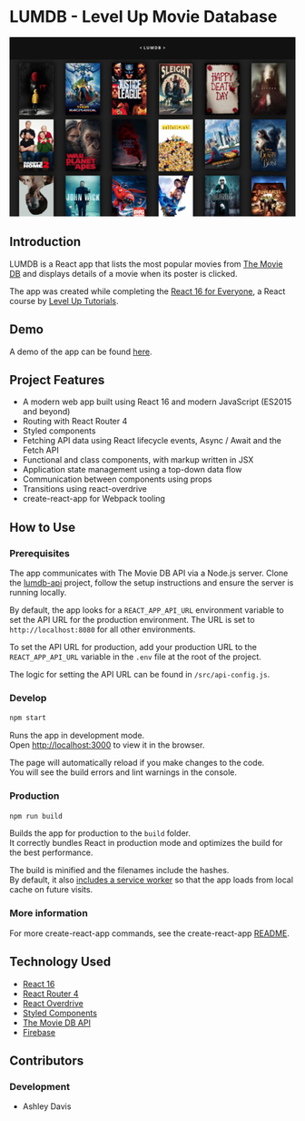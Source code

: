 # LUMDB - Level Up Movie Database

![LUMDB - List View](./docs/lumdb-list.png)

## Introduction

LUMDB is a React app that lists the most popular movies from [The Movie DB](https://www.themoviedb.org/) and displays details of a movie when its poster is clicked.

The app was created while completing the [React 16 for Everyone](https://www.leveluptutorials.com/tutorials/react-16-for-everyone), a React course by [Level Up Tutorials](https://www.leveluptutorials.com).


## Demo

A demo of the app can be found [here](https://lumdb-44210.firebaseapp.com/).


## Project Features

- A modern web app built using React 16 and modern JavaScript (ES2015 and beyond)
- Routing with React Router 4
- Styled components
- Fetching API data using React lifecycle events, Async / Await and the Fetch API
- Functional and class components, with markup written in JSX
- Application state management using a top-down data flow
- Communication between components using props
- Transitions using react-overdrive
- create-react-app for Webpack tooling


## How to Use

### Prerequisites

The app communicates with The Movie DB API via a Node.js server. Clone the [lumdb-api](https://github.com/ashdavis/lumdb-api) project, follow the setup instructions and ensure the server is running locally.

By default, the app looks for a `REACT_APP_API_URL` environment variable to set the API URL for the production environment. The URL is set to `http://localhost:8080` for all other environments.

To set the API URL for production, add your production URL to the `REACT_APP_API_URL` variable in the `.env` file at the root of the project.

The logic for setting the API URL can be found in `/src/api-config.js`.

### Develop

```sh
npm start
```

Runs the app in development mode.<br>
Open [http://localhost:3000](http://localhost:3000) to view it in the browser.

The page will automatically reload if you make changes to the code.<br>
You will see the build errors and lint warnings in the console.

### Production

```sh
npm run build
```

Builds the app for production to the `build` folder.<br>
It correctly bundles React in production mode and optimizes the build for the best performance.

The build is minified and the filenames include the hashes.<br>
By default, it also [includes a service worker](./docs/create-react-app-readme.md#making-a-progressive-web-app) so that the app loads from local cache on future visits.

### More information

For more create-react-app commands, see the create-react-app [README](./docs/create-react-app-readme.md).


## Technology Used

- [React 16](https://reactjs.org)
- [React Router 4](https://reacttraining.com/react-router/)
- [React Overdrive](https://github.com/berzniz/react-overdrive)
- [Styled Components](https://www.styled-components.com/)
- [The Movie DB API](https://www.themoviedb.org/documentation/api)
- [Firebase](https://firebase.google.com/)


## Contributors

### Development

- Ashley Davis
